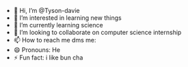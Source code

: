- 👋 Hi, I’m @Tyson-davie
- 👀 I’m interested in learning new things
- 🌱 I’m currently learning science
- 💞️ I’m looking to collaborate on computer science internship
- 📫 How to reach me dms me:
- 😄 Pronouns: He
- ⚡ Fun fact: i like bun cha

<!---
Tyson-davie/Tyson-davie is a ✨ special ✨ repository because its `README.md` (this file) appears on your GitHub profile.
You can click the Preview link to take a look at your changes.
--->
